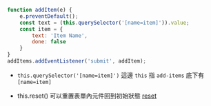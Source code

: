 








```javascript
function addItem(e) {
    e.preventDefault();
    const text = (this.querySelector('[name=item]')).value;
    const item = {
        text: 'Item Name',
        done: false
    }
}
addItems.addEventListener('submit', addItem);
```
- `this.querySelector('[name=item]')` 這邊 `this` 指 `add-items` 底下有 `[name=item]`

- this.reset() 可以重置表單內元件回到初始狀態 [reset](https://www.w3schools.com/jsref/met_form_reset.asp)